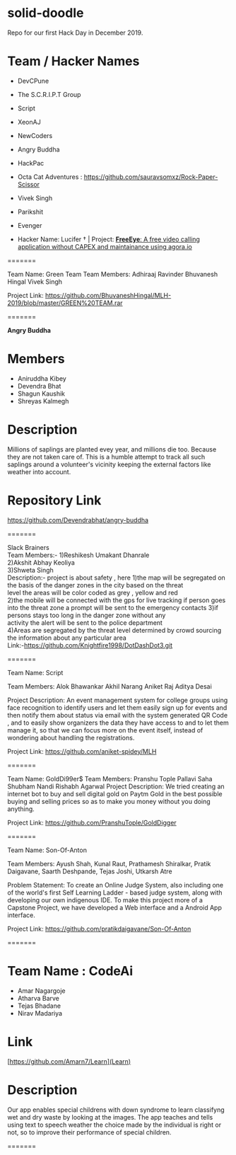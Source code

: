# solid-doodle
Repo for our first Hack Day in December 2019.

# Team / Hacker Names

 * DevCPune
 
 
 * The S.C.R.I.P.T Group
 
 
 * Script
 
 
 * XeonAJ
 
 
 * NewCoders
 
 
 * Angry Buddha
 
 
 * HackPac
 
 
 * Octa Cat Adventures : https://github.com/sauravsomxz/Rock-Paper-Scissor
 
 
 * Vivek Singh
 
 
 * Parikshit
 
 
 * Evenger


 * Hacker Name: Lucifer †  |  Project: [**FreeEye**: A free video calling application without CAPEX and maintainance using agora.io](https://github.com/amannirala13/FreeEye)
 
=======
 
 Team Name: Green Team
  Team Members:
          Adhiraaj Ravinder
          Bhuvanesh Hingal
          Vivek Singh
   
 Project Link: https://github.com/BhuvaneshHingal/MLH-2019/blob/master/GREEN%20TEAM.rar

=======

**Angry Buddha**
 
# Members
 
 * Aniruddha Kibey
 * Devendra Bhat
 * Shagun Kaushik
 * Shreyas Kalmegh

# Description
Millions of saplings are planted evey year, and millions die too. Because they are not taken care of. 
This is a humble attempt to track all such saplings around a volunteer's vicinity keeping the external factors like weather into account.

# Repository Link
https://github.com/Devendrabhat/angry-buddha

=======

Slack Brainers  
    Team Members:-   1)Reshikesh Umakant Dhanrale  
                   2)Akshit Abhay Keoliya  
                   3)Shweta Singh  
    Description:- project is about safety , here 1)the map will be segregated on the basis of the danger zones in the city based on the threat    
    level the areas will be color coded as grey , yellow and red   
    2)the mobile will be connected with the gps for live tracking if person 
    goes into the threat zone a prompt will be sent to the emergency contacts 
    3)if persons stays too long in the danger zone without any   
    activity the alert will be sent to the police department  
    4)Areas are segregated by the threat level determined by crowd sourcing the information about any particular area   
   Link:-https://github.com/Knightfire1998/DotDashDot3.git  
   
=======

Team Name: Script

Team Members:
            Alok Bhawankar
            Akhil Narang
            Aniket Raj
            Aditya Desai

  Project Description:
             An event management system for college groups using face recognition to identify users and let them easily sign up for events and then notify them about status via email with the system generated QR Code , and to easily show organizers the data they have access to and to let them manage it, so that we can focus more on the event itself, instead of wondering about handling the registrations.

  Project Link:
		          https://github.com/aniket-spidey/MLH

=======

Team Name: GoldDi99er$
 Team Members: 
            Pranshu Tople
            Pallavi Saha
            Shubham Nandi
            Rishabh Agarwal
 Project Description:
             We tried creating an internet bot to buy and sell digital gold on Paytm Gold in the best possible buying and selling prices so as to make you money without you doing anything. 
             
Project Link:
		          https://github.com/PranshuTople/GoldDigger
              
=======

Team Name: Son-Of-Anton

 Team Members: Ayush Shah, Kunal Raut, Prathamesh Shiralkar, Pratik Daigavane, Saarth Deshpande, Tejas Joshi, Utkarsh Atre
 
 Problem Statement: To create an Online Judge System, also including one of the world's first Self Learning Ladder - based judge system, along with developing our own indigenous IDE. To make this project more of a Capstone Project, we have developed a Web interface and a Android App interface.
 
 Project Link: https://github.com/pratikdaigavane/Son-Of-Anton
 
=======

 # Team Name :  CodeAi
  * Amar Nagargoje
  * Atharva Barve
  * Tejas Bhadane
  * Nirav Madariya
  
 # Link 
 
 [https://github.com/Amarn7/Learn](Learn)

# Description
 
 Our app enables special childrens with down syndrome to learn classifyng wet and dry waste by looking at the images. The app teaches and tells using text to speech weather the choice made by the individual is right or not, so to improve their performance of special children.

=======